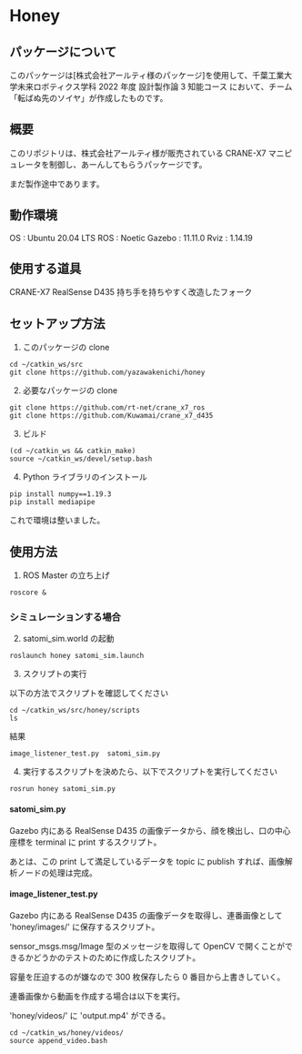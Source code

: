 # Honey

## パッケージについて
このパッケージは[株式会社アールティ様のパッケージ]を使用して、千葉工業大学未来ロボティクス学科 2022 年度 設計製作論 3 知能コース において、チーム「転ばぬ先のソイヤ」が作成したものです。

## 概要

このリポジトリは、株式会社アールティ様が販売されている CRANE-X7 マニピュレータを制御し、あーんしてもらうパッケージです。

まだ製作途中であります。

## 動作環境
OS : Ubuntu 20.04 LTS
ROS : Noetic
Gazebo : 11.11.0
Rviz : 1.14.19

## 使用する道具
CRANE-X7
RealSense D435
持ち手を持ちやすく改造したフォーク

## セットアップ方法

1. このパッケージの clone
```
cd ~/catkin_ws/src
git clone https://github.com/yazawakenichi/honey
```

2. 必要なパッケージの clone
```
git clone https://github.com/rt-net/crane_x7_ros
git clone https://github.com/Kuwamai/crane_x7_d435
```

3. ビルド
```
(cd ~/catkin_ws && catkin_make)
source ~/catkin_ws/devel/setup.bash
```

4. Python ライブラリのインストール
```
pip install numpy==1.19.3
pip install mediapipe
```

これで環境は整いました。

## 使用方法

1. ROS Master の立ち上げ

```
roscore &
```

### シミュレーションする場合
2. satomi_sim.world の起動
```
roslaunch honey satomi_sim.launch
```

3. スクリプトの実行

以下の方法でスクリプトを確認してください

```
cd ~/catkin_ws/src/honey/scripts
ls
```

結果

```
image_listener_test.py  satomi_sim.py
```

4. 実行するスクリプトを決めたら、以下でスクリプトを実行してください

```
rosrun honey satomi_sim.py
```

#### satomi_sim.py

Gazebo 内にある RealSense D435 の画像データから、顔を検出し、口の中心座標を terminal に print するスクリプト。

あとは、この print して満足しているデータを topic に publish すれば、画像解析ノードの処理は完成。

#### image_listener_test.py

Gazebo 内にある RealSense D435 の画像データを取得し、連番画像として 'honey/images/' に保存するスクリプト。

sensor_msgs.msg/Image 型のメッセージを取得して OpenCV で開くことができるかどうかのテストのために作成したスクリプト。

容量を圧迫するのが嫌なので 300 枚保存したら 0 番目から上書きしていく。

連番画像から動画を作成する場合は以下を実行。

'honey/videos/' に 'output.mp4' ができる。

```
cd ~/catkin_ws/honey/videos/
source append_video.bash
```

